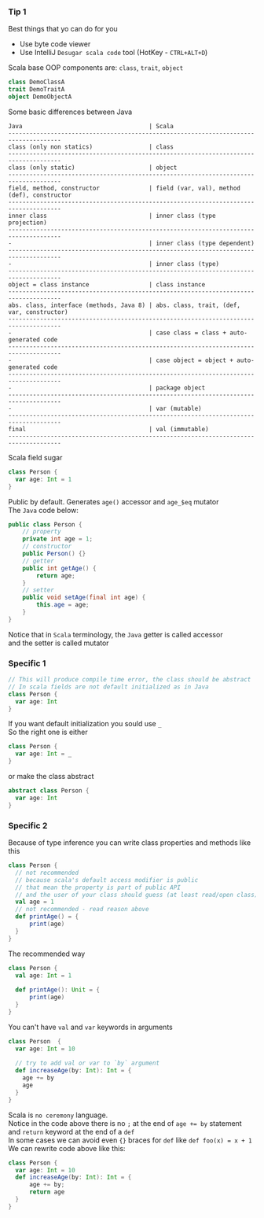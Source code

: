 ### Tip 1
Best things that yo can do for you
* Use byte code viewer
* Use IntelliJ `Desugar scala code` tool (HotKey - `CTRL+ALT+D`)

Scala base OOP components are: `class`, `trait`, `object`
```scala
class DemoClassA
trait DemoTraitA
object DemoObjectA
```

Some basic differences between Java
```
Java                                    | Scala
-------------------------------------------------------------------------------------
class (only non statics)                | class
-------------------------------------------------------------------------------------
class (only static)                     | object
-------------------------------------------------------------------------------------
field, method, constructor              | field (var, val), method (def), constructor
-------------------------------------------------------------------------------------
inner class                             | inner class (type projection)
-------------------------------------------------------------------------------------
-                                       | inner class (type dependent)
-------------------------------------------------------------------------------------
-                                       | inner class (type)
-------------------------------------------------------------------------------------
object = class instance                 | class instance
-------------------------------------------------------------------------------------
abs. class, interface (methods, Java 8) | abs. class, trait, (def, var, constructor)
-------------------------------------------------------------------------------------
-                                       | case class = class + auto-generated code
-------------------------------------------------------------------------------------
-                                       | case object = object + auto-generated code
-------------------------------------------------------------------------------------
-                                       | package object
-------------------------------------------------------------------------------------
-                                       | var (mutable)
-------------------------------------------------------------------------------------
final                                   | val (immutable)
-------------------------------------------------------------------------------------
```

Scala field sugar
```scala
class Person {
  var age: Int = 1
}
```
Public by default. Generates `age()` accessor and `age_$eq` mutator\
The `Java` code below:
```java
public class Person {
    // property
    private int age = 1;
    // constructor
    public Person() {}
    // getter
    public int getAge() {
        return age;
    }
    // setter
    public void setAge(final int age) {
        this.age = age;
    }
}
```
Notice that in `Scala` terminology, the `Java` getter is called accessor\
and the setter is called mutator

### Specific 1
```scala
// This will produce compile time error, the class should be abstract
// In scala fields are not default initialized as in Java
class Person {
  var age: Int
}
```
If you want default initialization you sould use `_`\
So the right one is either
```scala
class Person {
  var age: Int = _
}
```
or make the class abstract
```scala
abstract class Person {
  var age: Int
}
```
### Specific 2
Because of type inference you can write class properties and methods like this
```scala
class Person {
  // not recommended
  // because scala's default access modifier is public
  // that mean the property is part of public API
  // and the user of your class should guess (at least read/open class) to work with it
  val age = 1
  // not recommended - read reason above
  def printAge() = {
      print(age)
  }
}
```
The recommended way
```scala
class Person {
  val age: Int = 1
  
  def printAge(): Unit = {
      print(age)
  }
}
```
You can't have `val` and `var` keywords in arguments
```scala
class Person  {
  var age: Int = 10
  
  // try to add val or var to `by` argument 
  def increaseAge(by: Int): Int = {
    age += by
    age
  }
}
```
Scala is `no ceremony` language.\
Notice in the code above there is no `;` at the end of `age += by` statement\
and `return` keyword at the end of a `def`\
In some cases we can avoid even `{}` braces for `def` like `def foo(x) = x + 1`\
We can rewrite code above like this:
```scala
class Person {
  var age: Int = 10
  def increaseAge(by: Int): Int = {
      age += by;
      return age
  }
}
```